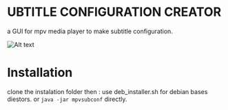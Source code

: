 # UBTITLE CONFIGURATION CREATOR
a GUI  for mpv media player to make subtitle configuration.

![Alt text]( https://github.com/zeynaliAli/MPV-Sub-Configure/blob/master/scrshot.png)

# Installation  
clone the instalation folder then :
use deb_installer.sh for debian bases diestors.
or `java -jar mpvsubconf` directly.

